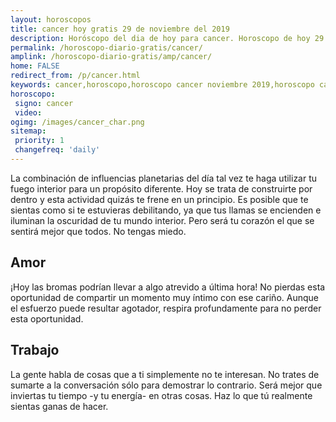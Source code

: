 ```yaml
---
layout: horoscopos
title: cancer hoy gratis 29 de noviembre del 2019 
description: Horóscopo del dia de hoy para cancer. Horoscopo de hoy 29 de noviembre del 2019. Las predicciones de amor, trabajo, vida personal gratis.
permalink: /horoscopo-diario-gratis/cancer/
amplink: /horoscopo-diario-gratis/amp/cancer/
home: FALSE
redirect_from: /p/cancer.html
keywords: cancer,horoscopo,horoscopo cancer noviembre 2019,horoscopo cancer hoy,tarot cancer noviembre 2019,horoscopo cancer,tarot cancer hoy,horoscopo de hoy,horoscopo diario,tarot del amor,horoscopo de hoy cancer,horoscopo diario del tarot, Horoscopo de hoy cancer 29 de noviembre del 2019,horóscopo del día,signos zodiacales 2019, el horoscopo de hoy
horoscopo:
 signo: cancer
 video:  
ogimg: /images/cancer_char.png
sitemap:
 priority: 1
 changefreq: 'daily'
---
```



La combinación de influencias planetarias del día tal vez te haga utilizar tu fuego interior para un propósito diferente. Hoy se trata de construirte por dentro y esta actividad quizás te frene en un principio. Es posible que te sientas como si te estuvieras debilitando, ya que tus llamas se encienden e iluminan la oscuridad de tu mundo interior. Pero será tu corazón el que se sentirá mejor que todos. No tengas miedo.

## Amor

¡Hoy las bromas podrían llevar a algo atrevido a última hora! No pierdas esta oportunidad de compartir un momento muy íntimo con ese cariño. Aunque el esfuerzo puede resultar agotador, respira profundamente para no perder esta oportunidad.

## Trabajo

La gente habla de cosas que a ti simplemente no te interesan. No trates de sumarte a la conversación sólo para demostrar lo contrario. Será mejor que inviertas tu tiempo -y tu energía- en otras cosas. Haz lo que tú realmente sientas ganas de hacer.